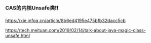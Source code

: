 ### CAS的内核Unsafe类❗❗

https://xie.infoq.cn/article/8b6ed4195e475bfb32dacc5cb

https://tech.meituan.com/2019/02/14/talk-about-java-magic-class-unsafe.html